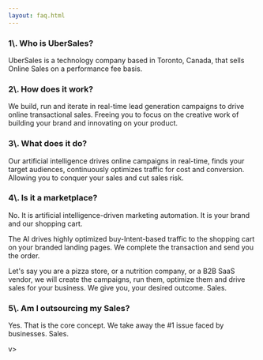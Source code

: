 ```yaml
---
layout: faq.html
---
```


<!-- Company - What we do & why -->

 <div class="ui vertical stripe segment">
  <div class="ui center text container">
  <h3 class="ui header">1\.  Who is UberSales?</h3>
  <p>UberSales is a technology company based in Toronto, Canada, that sells Online Sales on a performance fee basis.</p>
  <h3 class="ui header">2\.  How does it work?</h3>
  <p>We build, run and iterate in real-time lead generation campaigns to drive online transactional sales. Freeing you to focus on the creative work of building your brand and innovating on your product.</p>
  <h3 class="ui header">3\.  What does it do?</h3>
  <p>Our artificial intelligence drives online campaigns in real-time, finds your target audiences, continuously  optimizes traffic for cost and conversion. Allowing you to conquer your sales and cut sales risk.</p>
  <h3 class="ui header">4\.  Is it a marketplace?</h3>
  <p>No. It is artificial intelligence-driven marketing automation. It is your brand and our shopping cart. </p>
  <p>The AI drives highly optimized buy-Intent-based traffic to the shopping cart on  your branded landing pages. We complete the transaction and send you the order.  </p>
  <p>Let's say you are a pizza store, or a nutrition company, or a B2B SaaS vendor, we will create the campaigns, run them, optimize them and drive sales for your business. We give you, your desired outcome. Sales.</p>
  <h3 class="ui header">5\.  Am I outsourcing my Sales?</h3>
  <p>Yes. That is the core concept. We take away the #1 issue faced by businesses. Sales.</p>
</div>
</div>

v>
